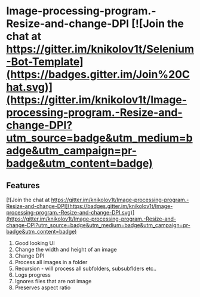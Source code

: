 # Image-processing-program.-Resize-and-change-DPI [![Join the chat at https://gitter.im/knikolov1t/Selenium-Bot-Template](https://badges.gitter.im/Join%20Chat.svg)](https://gitter.im/knikolov1t/Image-processing-program.-Resize-and-change-DPI?utm_source=badge&utm_medium=badge&utm_campaign=pr-badge&utm_content=badge)
## Features

[![Join the chat at https://gitter.im/knikolov1t/Image-processing-program.-Resize-and-change-DPI](https://badges.gitter.im/knikolov1t/Image-processing-program.-Resize-and-change-DPI.svg)](https://gitter.im/knikolov1t/Image-processing-program.-Resize-and-change-DPI?utm_source=badge&utm_medium=badge&utm_campaign=pr-badge&utm_content=badge)
1. Good looking UI
2. Change the width and height of an image
3. Change DPI
4. Process all images in a folder
5. Recursion - will process all subfolders, subsubflders etc..
6. Logs progress
7. Ignores files that are not image
8. Preserves aspect ratio
